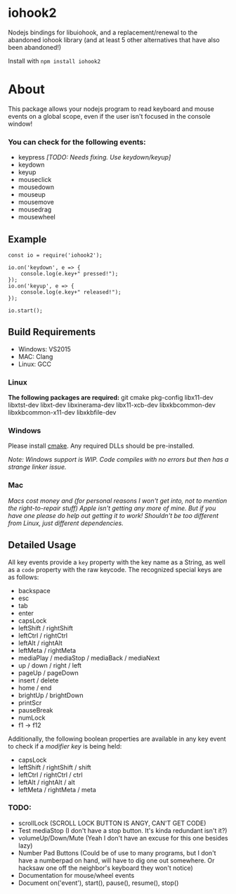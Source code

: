 # iohook2
Nodejs bindings for libuiohook, and a replacement/renewal to the abandoned iohook library (and at least 5 other alternatives that have also been abandoned!)

Install with `npm install iohook2`

# About
This package allows your nodejs program to read keyboard and mouse events on a global scope, even if the user isn't focused in the console window!

### You can check for the following events:
- keypress *[TODO: Needs fixing. Use keydown/keyup]*
- keydown
- keyup
- mouseclick
- mousedown
- mouseup
- mousemove
- mousedrag
- mousewheel

## Example
```
const io = require('iohook2');

io.on('keydown', e => {
    console.log(e.key+" pressed!");
});
io.on('keyup', e => {
    console.log(e.key+" released!");
});

io.start();
```

## Build Requirements
- Windows: VS2015
- MAC: Clang
- Linux: GCC

### Linux
**The following packages are required:** git cmake pkg-config libx11-dev libxtst-dev libxt-dev libxinerama-dev libx11-xcb-dev libxkbcommon-dev libxkbcommon-x11-dev libxkbfile-dev

### Windows
Please install [cmake](https://cmake.org/download). Any required DLLs should be pre-installed.

*Note: Windows support is WIP. Code compiles with no errors but then has a strange linker issue.*

### Mac
*Macs cost money and (for personal reasons I won't get into, not to mention the right-to-repair stuff) Apple isn't getting any more of mine. But if you have one please do help out getting it to work! Shouldn't be too different from Linux, just different dependencies.*

## Detailed Usage
All key events provide a `key` property with the key name as a String, as well as a `code` property with the raw keycode. The recognized special keys are as follows:
- backspace
- esc
- tab
- enter
- capsLock
- leftShift / rightShift
- leftCtrl / rightCtrl
- leftAlt / rightAlt
- leftMeta / rightMeta
- mediaPlay / mediaStop / mediaBack / mediaNext
- up / down / right / left
- pageUp / pageDown
- insert / delete
- home / end
- brightUp / brightDown
- printScr
- pauseBreak
- numLock
- f1 -> f12

Additionally, the following boolean properties are available in any key event to check if a *modifier key* is being held:
- capsLock
- leftShift / rightShift / shift
- leftCtrl / rightCtrl / ctrl
- leftAlt / rightAlt / alt
- leftMeta / rightMeta / meta

### TODO:
- scrollLock (SCROLL LOCK BUTTON IS ANGY, CAN'T GET CODE)
- Test mediaStop (I don't have a stop button. It's kinda redundant isn't it?)
- volumeUp/Down/Mute (Yeah I don't have an excuse for this one besides lazy)
- Number Pad Buttons (Could be of use to many programs, but I don't have a numberpad on hand, will have to dig one out somewhere. Or hacksaw one off the neighbor's keyboard they won't notice)
- Documentation for mouse/wheel events
- Document on('event'), start(), pause(), resume(), stop()